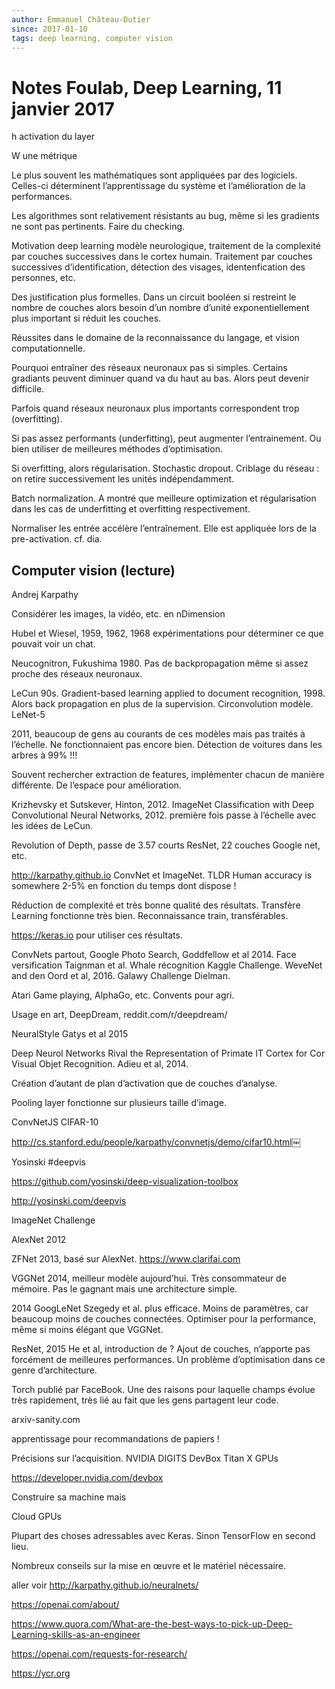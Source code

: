 ```yaml
---
author: Emmanuel Château-Dutier
since: 2017-01-10
tags: deep learning, computer vision
---
```


# Notes Foulab, Deep Learning, 11 janvier 2017

h activation du layer

W une métrique

Le plus souvent les mathématiques sont appliquées par des logiciels. Celles-ci déterminent l’apprentissage du système et l’amélioration de la performances.

Les algorithmes sont relativement résistants au bug, même si les gradients ne sont pas pertinents. Faire du checking.

Motivation deep learning modèle neurologique, traitement de la complexité par couches successives dans le cortex humain. Traitement par couches successives d’identification, détection des visages, identenfication des personnes, etc.

Des justification plus formelles. Dans un circuit booléen si restreint le nombre de couches alors besoin d’un nombre d’unité exponentiellement plus important si réduit les couches.

Réussites dans le domaine de la reconnaissance du langage, et vision computationnelle.

Pourquoi entraîner des réseaux neuronaux pas si simples. Certains gradiants peuvent diminuer quand va du haut au bas. Alors peut devenir difficile.

Parfois quand réseaux neuronaux plus importants correspondent trop (overfitting).

Si pas assez performants (underfitting), peut augmenter l’entrainement. Ou bien utiliser de meilleures méthodes d’optimisation.

Si overfitting, alors régularisation. Stochastic dropout. Criblage du réseau : on retire successivement les unités indépendamment.

Batch normalization. A montré que meilleure optimization et régularisation dans les cas de underfitting et overfitting respectivement.

Normaliser les entrée accélère l’entraînement. Elle est appliquée lors de la pre-activation. cf. dia.

## Computer vision (lecture)

Andrej Karpathy

Considérer les images, la vidéo, etc. en nDimension

Hubel et Wiesel, 1959, 1962, 1968 expérimentations pour déterminer ce que pouvait voir un chat.

Neucognitron, Fukushima 1980. Pas de backpropagation même si assez proche des réseaux neuronaux.

LeCun 90s. Gradient-based learning applied to document recognition, 1998. Alors back propagation en plus de la supervision. Circonvolution modèle. LeNet-5

2011, beaucoup de gens au courants de ces modèles mais pas traités à l’échelle. Ne fonctionnaient pas encore bien. Détection de voitures dans les arbres à 99% !!!

Souvent rechercher extraction de features, implémenter chacun de manière différente. De l’espace pour amélioration.

Krizhevsky et Sutskever, Hinton, 2012. ImageNet Classification with Deep Convolutional Neural Networks, 2012. première fois passe à l’échelle avec les idées de LeCun.

Revolution of Depth, passe de 3.57 courts ResNet, 22 couches Google net, etc.

http://karpathy.github.io ConvNet et ImageNet. TLDR Human accuracy is somewhere 2-5% en fonction du temps dont dispose ! 

Réduction de complexité et très bonne qualité des résultats. Transfère Learning fonctionne très bien. Reconnaissance train, transférables.

https://keras.io pour utiliser ces résultats.

ConvNets partout, Google Photo Search, Goddfellow et al 2014. Face versification Taignman et al. Whale récognition Kaggle Challenge. WeveNet and den Oord et al, 2016. Galawy Challenge Dielman.

Atari Game playing, AlphaGo, etc. Convents pour agri.

Usage en art, DeepDream, reddit.com/r/deepdream/

NeuralStyle Gatys et al 2015

Deep Neurol Networks Rival the Representation of Primate IT Cortex for Cor Visual Objet Recognition. Adieu et al, 2014.

Création d’autant de plan d’activation que de couches d’analyse.

Pooling layer fonctionne sur plusieurs taille d’image.

ConvNetJS CIFAR-10

http://cs.stanford.edu/people/karpathy/convnetjs/demo/cifar10.html￼

Yosinski #deepvis

https://github.com/yosinski/deep-visualization-toolbox

http://yosinski.com/deepvis

ImageNet Challenge

AlexNet 2012

ZFNet 2013, basé sur AlexNet. https://www.clarifai.com

VGGNet 2014, meilleur modèle aujourd’hui. Très consommateur de mémoire. Pas le gagnant mais une architecture simple.

2014 GoogLeNet Szegedy et al. plus efficace. Moins de paramètres, car beaucoup moins de couches connectées. Optimiser pour la performance, même si moins élégant que VGGNet.

ResNet, 2015 He et al, introduction de ? Ajout de couches, n’apporte pas forcément de meilleures performances. Un problème d’optimisation dans ce genre d’architecture.

Torch publié par FaceBook. Une des raisons pour laquelle champs évolue très rapidement, très lié au fait que les gens partagent leur code. 

arxiv-sanity.com

apprentissage pour recommandations de papiers !

Précisions sur l’acquisition. NVIDIA DIGITS DevBox Titan X GPUs

https://developer.nvidia.com/devbox

Construire sa machine mais 

Cloud GPUs

Plupart des choses adressables avec Keras. Sinon TensorFlow en second lieu.

Nombreux conseils sur la mise en œuvre et le matériel nécessaire.

aller voir http://karpathy.github.io/neuralnets/

https://openai.com/about/

https://www.quora.com/What-are-the-best-ways-to-pick-up-Deep-Learning-skills-as-an-engineer

https://openai.com/requests-for-research/

https://ycr.org